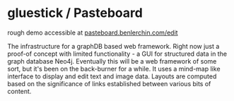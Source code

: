 gluestick / Pasteboard
=========
rough demo accessible at [pasteboard.benlerchin.com/edit](pasteboard.benlerchin.com/edit)


The infrastructure for a graphDB based web framework. Right now just a proof-of concept with limited functionality - a GUI for structured data in the graph database Neo4j. Eventually this will be a web framework of some sort, but it's been on the back-burner for a while.  It uses a mind-map like interface to display and edit text and image data. Layouts are computed based on the significance of links established between various bits of content.
